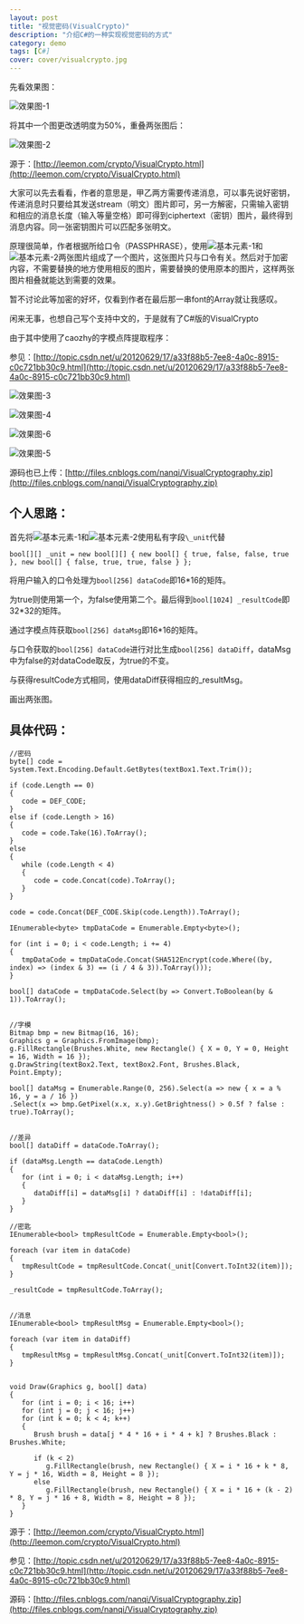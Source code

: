 ```yaml
---
layout: post
title: "视觉密码(VisualCrypto)"
description: "介绍C#的一种实现视觉密码的方式"
category: demo
tags: [C#]
cover: cover/visualcrypto.jpg
---
```


先看效果图：

![效果图-1](http://img.youyag.com/blog/image/VisualCrypto/VisualCrypto_1.jpg)

将其中一个图更改透明度为50%，重叠两张图后：

![效果图-2](http://img.youyag.com/blog/image/VisualCrypto/VisualCrypto_2.jpg)

源于：[http://leemon.com/crypto/VisualCrypto.html](http://leemon.com/crypto/VisualCrypto.html)

大家可以先去看看，作者的意思是，甲乙两方需要传递消息，可以事先说好密钥，传递消息时只要给其发送stream（明文）图片即可，另一方解密，只需输入密钥和相应的消息长度（输入等量空格）即可得到ciphertext（密钥）图片，最终得到消息内容。同一张密钥图片可以匹配多张明文。


原理很简单，作者根据所给口令（PASSPHRASE），使用![基本元素-1](http://img.youyag.com/blog/image/VisualCrypto/VisualCrypto_3.jpg)和![基本元素-2](http://img.youyag.com/blog/image/VisualCrypto/VisualCrypto_4.jpg)两张图片组成了一个图片，这张图片只与口令有关。然后对于加密内容，不需要替换的地方使用相反的图片，需要替换的使用原本的图片，这样两张图片相叠就能达到需要的效果。


暂不讨论此等加密的好坏，仅看到作者在最后那一串font的Array就让我感叹。


闲来无事，也想自己写个支持中文的，于是就有了C#版的VisualCrypto

由于其中使用了caozhy的字模点阵提取程序：

参见：[http://topic.csdn.net/u/20120629/17/a33f88b5-7ee8-4a0c-8915-c0c721bb30c9.html](http://topic.csdn.net/u/20120629/17/a33f88b5-7ee8-4a0c-8915-c0c721bb30c9.html)

![效果图-3](http://img.youyag.com/blog/image/VisualCrypto/VisualCrypto_5.jpg)

![效果图-4](http://img.youyag.com/blog/image/VisualCrypto/VisualCrypto_6.jpg)

![效果图-6](http://img.youyag.com/blog/image/VisualCrypto/VisualCrypto_8.jpg)

![效果图-5](http://img.youyag.com/blog/image/VisualCrypto/VisualCrypto_7.jpg)

源码也已上传：[http://files.cnblogs.com/nanqi/VisualCryptography.zip](http://files.cnblogs.com/nanqi/VisualCryptography.zip)

## 个人思路：

首先将![基本元素-1](http://img.youyag.com/blog/image/VisualCrypto/VisualCrypto_3.jpg)和![基本元素-2](http://img.youyag.com/blog/image/VisualCrypto/VisualCrypto_4.jpg)使用私有字段`\_unit`代替

    bool[][] _unit = new bool[][] { new bool[] { true, false, false, true }, new bool[] { false, true, true, false } };

将用户输入的口令处理为`bool[256] dataCode`即16\*16的矩阵。

为true则使用第一个，为false使用第二个。最后得到`bool[1024] _resultCode`即32\*32的矩阵。

通过字模点阵获取`bool[256] dataMsg`即16\*16的矩阵。

与口令获取的`bool[256] dataCode`进行对比生成`bool[256] dataDiff`，dataMsg中为false的对dataCode取反，为true的不变。

与获得resultCode方式相同，使用dataDiff获得相应的\_resultMsg。

画出两张图。

## 具体代码：

    //密码
    byte[] code = System.Text.Encoding.Default.GetBytes(textBox1.Text.Trim());
    
    if (code.Length == 0)
    {
       code = DEF_CODE;
    }
    else if (code.Length > 16)
    {
       code = code.Take(16).ToArray();
    }
    else
    {
       while (code.Length < 4)
       {
          code = code.Concat(code).ToArray();
       }
    }
    
    code = code.Concat(DEF_CODE.Skip(code.Length)).ToArray();
    
    IEnumerable<byte> tmpDataCode = Enumerable.Empty<byte>();
    
    for (int i = 0; i < code.Length; i += 4)
    {
       tmpDataCode = tmpDataCode.Concat(SHA512Encrypt(code.Where((by, index) => (index & 3) == (i / 4 & 3)).ToArray()));
    }
    
    bool[] dataCode = tmpDataCode.Select(by => Convert.ToBoolean(by & 1)).ToArray();


    //字模
    Bitmap bmp = new Bitmap(16, 16);
    Graphics g = Graphics.FromImage(bmp);
    g.FillRectangle(Brushes.White, new Rectangle() { X = 0, Y = 0, Height = 16, Width = 16 });
    g.DrawString(textBox2.Text, textBox2.Font, Brushes.Black, Point.Empty);
    
    bool[] dataMsg = Enumerable.Range(0, 256).Select(a => new { x = a % 16, y = a / 16 })
    .Select(x => bmp.GetPixel(x.x, x.y).GetBrightness() > 0.5f ? false : true).ToArray();


    //差异
    bool[] dataDiff = dataCode.ToArray();
    
    if (dataMsg.Length == dataCode.Length)
    {
       for (int i = 0; i < dataMsg.Length; i++)
       {
          dataDiff[i] = dataMsg[i] ? dataDiff[i] : !dataDiff[i];
       }
    }
    
    //密匙
    IEnumerable<bool> tmpResultCode = Enumerable.Empty<bool>();
    
    foreach (var item in dataCode)
    {
       tmpResultCode = tmpResultCode.Concat(_unit[Convert.ToInt32(item)]);
    }
    
    _resultCode = tmpResultCode.ToArray();
    
    
    //消息
    IEnumerable<bool> tmpResultMsg = Enumerable.Empty<bool>();
    
    foreach (var item in dataDiff)
    {
       tmpResultMsg = tmpResultMsg.Concat(_unit[Convert.ToInt32(item)]);
    }


    void Draw(Graphics g, bool[] data)
    {
       for (int i = 0; i < 16; i++)
       for (int j = 0; j < 16; j++)
       for (int k = 0; k < 4; k++)
       {
          Brush brush = data[j * 4 * 16 + i * 4 + k] ? Brushes.Black : Brushes.White;
    
          if (k < 2)
             g.FillRectangle(brush, new Rectangle() { X = i * 16 + k * 8, Y = j * 16, Width = 8, Height = 8 });
          else
             g.FillRectangle(brush, new Rectangle() { X = i * 16 + (k - 2) * 8, Y = j * 16 + 8, Width = 8, Height = 8 });
       }
    }

 

源于：[http://leemon.com/crypto/VisualCrypto.html](http://leemon.com/crypto/VisualCrypto.html)

参见：[http://topic.csdn.net/u/20120629/17/a33f88b5-7ee8-4a0c-8915-c0c721bb30c9.html](http://topic.csdn.net/u/20120629/17/a33f88b5-7ee8-4a0c-8915-c0c721bb30c9.html)

源码：[http://files.cnblogs.com/nanqi/VisualCryptography.zip](http://files.cnblogs.com/nanqi/VisualCryptography.zip)

